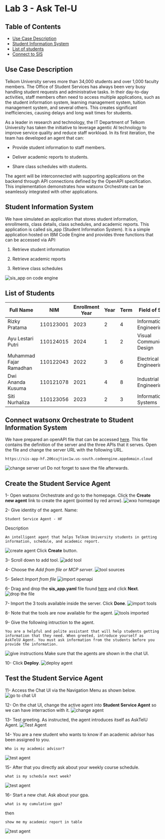 # Lab 3 - Ask Tel-U

## Table of Contents
- [Use Case Description](#use-case-description)
- [Student Information System](#student-information-system)
- [List of students](#list-of-students)
- [Connect to SIS](#connect-watsonx-orchestrate-to-student-information-system)


## Use Case Description
Telkom University serves more than 34,000 students and over 1,000 faculty members. The Office of Student Services has always been very busy handling student requests and administrative tasks. In their day-to-day activities, staff members often need to access multiple applications, such as the student information system, learning management system, tuition management system, and several others. This creates significant inefficiencies, causing delays and long wait times for students.

As a leader in research and technology, the IT Department of Telkom University has taken the initiative to leverage agentic AI technology to improve service quality and reduce staff workload. In its first iteration, the team has developed an agent that can:

- Provide student information to staff members.

- Deliver academic reports to students.

- Share class schedules with students.

The agent will be interconnected with supporting applications on the backend through API connections defined by the OpenAPI specification. This implementation demonstrates how watsonx Orchestrate can be seamlessly integrated with other applications.

## Student Information System
We have simulated an application that stores student information, enrollments, class details, class schedules, and academic reports. This application is called sis_app (Student Information System). It is a simple application hosted on IBM Code Engine and provides three functions that can be accessed via API:

1. Retrieve student information

2. Retrieve academic reports

3. Retrieve class schedules

![sis_app on code engine](./assets/sis-app.png)

## List of Students
| Full Name               | NIM       | Enrollment Year | Year | Term | Field of Study              | Academic Advisor      | PIN  |
| ----------------------- | --------- | --------------- | ---- | ---- | --------------------------- | --------------------- | ---- |
| Rizky Pratama           | 110123001 | 2023            | 2    | 4    | Informatics Engineering     | Dr. Andi Setiawan     | 1234 |
| Ayu Lestari Putri       | 110124015 | 2024            | 1    | 2    | Visual Communication Design | Dr. Maya Kartika      | 2345 |
| Muhammad Fajar Ramadhan | 110122043 | 2022            | 3    | 6    | Electrical Engineering      | Prof. Bambang Santoso | 3456 |
| Dwi Ananda Kusuma       | 110121078 | 2021            | 4    | 8    | Industrial Engineering      | Dr. Rina Yuliana      | 4567 |
| Siti Nurhaliza          | 110123056 | 2023            | 2    | 3    | Information Systems         | Dr. Ahmad Firmansyah  | 5678 |

## Connect watsonx Orchestrate to Student Information System
We have prepared an openAPI file that can be accessed [here](/openAPI/sis_app.yaml). This file contains the definition of the server and the three APIs that it serves. Open the file and change the server URL with the following URL.
```
https://sis-app-hf.206cujtioc1w.us-south.codeengine.appdomain.cloud
```
![change server url](./assets/change-server-url.png)
Do not forget to save the file afterwards.

## Create the Student Service Agent

1- Open watsonx Orchestrate and go to the homepage. Click the **Create new agent** link to create the agent (pointed by red arrow).
![wxo homepage](./assets/wxo-homepage.png)

2- Give identity of the agent.
Name: 
```
Student Service Agent - HF
```
Description
```
An intelligent agent that helps Telkom University students in getting information, schedule, and academic report.
```
![create agent](./assets/create-agent.png)
Click **Create** button.

3- Scroll down to add tool.
![add tool](./assets/add-tool.png)

4- Choose the *Add from file or MCP server*. 
![tool sources](./assets/tool-sources.png)

5- Select *Import from file*
![import openapi](./assets/import-openapi.png)

6- Drag and drop the **sis_app.yaml** file found [here](/openAPI/sis_app.yaml) and click **Next**. 
![drop the file](./assets/drop-the-file.png)

7- Import the 3 tools available inside the server. Click **Done**.
![import tools](./assets/import-all-tools.png)

8- Note that the tools are now available for the agent. 
![tools imported](./assets/tools-imported.png)

9- Give the following intruction to the agent. 
```
You are a helpful and polite assistant that will help students getting information that they need. When greeted, introduce yourself as AskTelU Agent. You must ask information from the students before you provide the information. 
```
![give instructions](image.png)
Make sure that the agents are shown in the chat UI. 

10- Click **Deploy**. 
![deploy agent](./assets/deploy-agent.png)

## Test the Student Service Agent 
11- Access the Chat UI via the Navigation Menu as shown below.
![go to chat UI](./assets/chat-ui.png)

12- On the chat UI, change the active agent into **Student Service Agent** so we can have interraction with it.
![change agent](./assets/chat-ui-2.png)

13- Test greeting. As instructed, the agent introduces itself as AskTelU Agent. 
![Test Agent](./assets/test-agent-1.png)

14- You are a new student who wants to know if an academic advisor has been assigned to you. 
```
Who is my academic advisor?
```
![test agent](./assets/test-agent-2.png)

15- After that you directly ask about your weekly course schedule.
```
what is my schedule next week?
```
![test agent](./assets/test-agent-3.png)

16- Start a new chat. Ask about your gpa. 
```
what is my cumulative gpa?
```
then 
```
show me my academic report in table
```
![test agent](./assets/test-agent-4.png)
